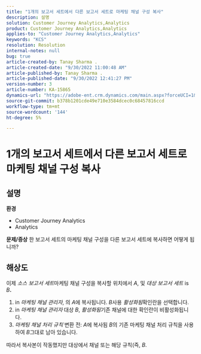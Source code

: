 ```yaml
---
title: "1개의 보고서 세트에서 다른 보고서 세트로 마케팅 채널 구성 복사"
description: 설명
solution: Customer Journey Analytics,Analytics
product: Customer Journey Analytics,Analytics
applies-to: "Customer Journey Analytics,Analytics"
keywords: "KCS"
resolution: Resolution
internal-notes: null
bug: true
article-created-by: Tanay Sharma .
article-created-date: "9/30/2022 11:00:48 AM"
article-published-by: Tanay Sharma .
article-published-date: "9/30/2022 12:41:27 PM"
version-number: 3
article-number: KA-15865
dynamics-url: "https://adobe-ent.crm.dynamics.com/main.aspx?forceUCI=1&pagetype=entityrecord&etn=knowledgearticle&id=1c0d961e-af40-ed11-9db1-0022480868ff"
source-git-commit: b378b1201cde49e710e3584dcec0c68457816ccd
workflow-type: tm+mt
source-wordcount: '144'
ht-degree: 5%

---
```


# 1개의 보고서 세트에서 다른 보고서 세트로 마케팅 채널 구성 복사

## 설명

<b>환경</b>
- Customer Journey Analytics
- Analytics



<b>문제/증상</b>
한 보고서 세트의 마케팅 채널 구성을 다른 보고서 세트에 복사하면 어떻게 됩니까?


## 해상도


이제 *소스 보고서 세트*&#x200B;마케팅 채널 구성을 복사할 위치에서 *A*, 및 *대상 보고서 세트* is *B<b>*.</b>

1. in *마케팅 채널 관리자*, 의 *A*&#x200B;에 복사됩니다. *B*&#x200B;사용 *활성화됨*&#x200B;확인란을 선택합니다.
2. in *마케팅 채널 관리자* 대상 *B*, *활성화됨*&#x200B;기존 채널에 대한 확인란이 비활성화됩니다.
3. *마케팅 채널 처리 규칙* 변환 전: *A*&#x200B;에 복사됨 *B*&#x200B;의 기존 마케팅 채널 처리 규칙을 사용하여 *B*&#x200B;그대로 남아 있습니다.


따라서 복사본이 작동했지만 대상에서 채널 또는 해당 규칙(즉, *B*.
